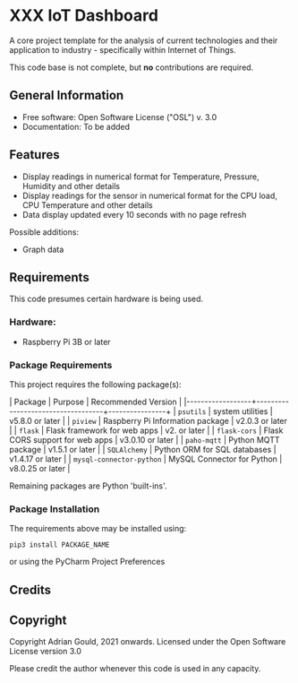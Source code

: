# XXX IoT Dashboard

A core project template for the analysis of current technologies and 
their application to industry - specifically within Internet of Things.

This code base is not complete, but **no** contributions are required.

## General Information

* Free software: Open Software License ("OSL") v. 3.0
* Documentation: To be added


## Features

* Display readings in numerical format for Temperature, Pressure, Humidity and other details
* Display readings for the sensor in numerical format for the CPU load, CPU Temperature and 
  other details
* Data display updated every 10 seconds with no page refresh

Possible additions:
* Graph data

## Requirements

This code presumes certain hardware is being used.

### Hardware:
* Raspberry Pi 3B or later

### Package Requirements

This project requires the following package(s):

| Package | Purpose | Recommended Version |
|------------------+-----------------------------------+----------------+
| `psutils`  | system utilities | v5.8.0 or later |
| `piview`  | Raspberry Pi Information package | v2.0.3 or later |
| `flask`  | Flask framework for web apps | v2. or later |
| `flask-cors`  | Flask CORS support for web apps | v3.0.10 or later |
| `paho-mqtt`  | Python MQTT package  | v1.5.1 or later |
| `SQLAlchemy`  | Python ORM for SQL databases  | v1.4.17 or later |
| `mysql-connector-python`  | MySQL Connector for Python | v8.0.25 or later |
  

Remaining packages are Python 'built-ins'.

### Package Installation

The requirements above may be installed using:

```shell
pip3 install PACKAGE_NAME
```
or using the PyCharm Project Preferences


## Credits


## Copyright

Copyright Adrian Gould, 2021 onwards. 
Licensed under the Open Software License version 3.0

Please credit the author whenever this code is used in any capacity.
